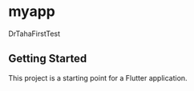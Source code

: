 # myapp

DrTahaFirstTest

## Getting Started

This project is a starting point for a Flutter application.

